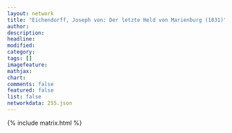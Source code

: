 ```yaml
---
layout: network
title: "Eichendorff, Joseph von: Der letzte Held von Marienburg (1831)"
author:
description:
headline:
modified:
category:
tags: []
imagefeature: 
mathjax: 
chart: 
comments: false
featured: false
list: false
networkdata: 255.json
---
```

{% include matrix.html %}
